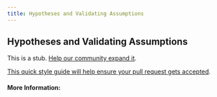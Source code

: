 ```yaml
---
title: Hypotheses and Validating Assumptions
---
```


## Hypotheses and Validating Assumptions

This is a stub. [Help our community expand it](https://github.com/freecodecamp/guides/tree/master/src/pages/articles/design/product-design/hypotheses-and-validating-assumptions/index.md).

[This quick style guide will help ensure your pull request gets accepted](https://github.com/freeCodeCamp/guides/blob/master/README.md).

<!-- The article goes here, in GitHub-flavored Markdown. Feel free to add YouTube videos, images, and CodePen/JSBin embeds  -->

#### More Information:
<!-- Please add any articles you think might be helpful to read before writing the article -->


